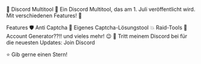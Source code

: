 🚀  Discord Multitool 🎉
Ein Discord Multitool, das am 1. Juli veröffentlicht wird. Mit verschiedenen Features! 🎁

Features
🛡️ Anti Captcha
🧩 Eigenes Captcha-Lösungstool
💥 Raid-Tools
🔄 Account Generator??!!
und vieles mehr! 😉
🔔 Tritt meinem Discord bei für die neuesten Updates: Join Discord

⭐ Gib gerne einen Stern!
